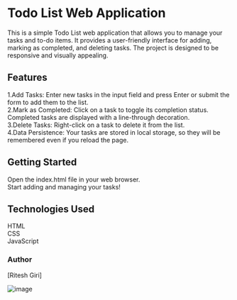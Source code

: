 # Todo List Web Application
This is a simple Todo List web application that allows you to manage your tasks and to-do items. It provides a user-friendly interface for adding, marking as completed, and deleting tasks. The project is designed to be responsive and visually appealing.

## Features
1.Add Tasks: Enter new tasks in the input field and press Enter or submit the form to add them to the list. <br>
2.Mark as Completed: Click on a task to toggle its completion status. Completed tasks are displayed with a line-through decoration.<br>
3.Delete Tasks: Right-click on a task to delete it from the list.<br>
4.Data Persistence: Your tasks are stored in local storage, so they will be remembered even if you reload the page.<br>

## Getting Started
Open the index.html file in your web browser.<br>
Start adding and managing your tasks!

## Technologies Used
HTML<br>
CSS<br>
JavaScript<br>

### Author
[Ritesh Giri]


![image](https://github.com/giriritesh123/To_do_list/assets/139381504/0f40a154-21ce-48c8-a93d-0ba596e7bf62)


